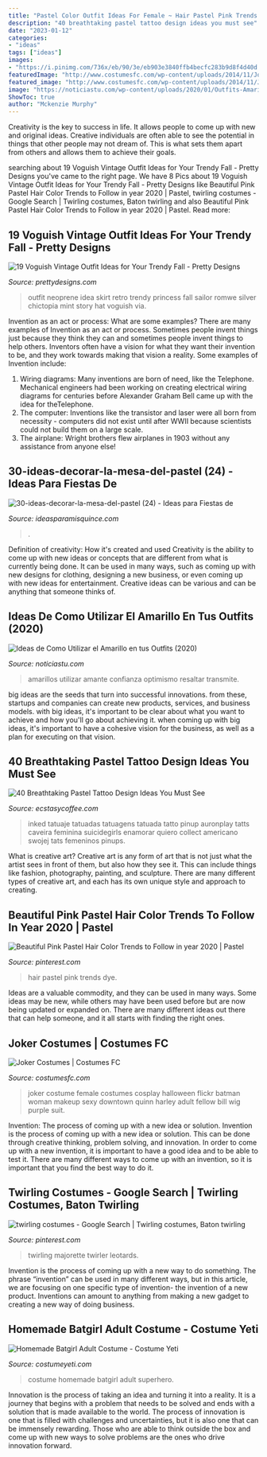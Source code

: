 ```yaml
---
title: "Pastel Color Outfit Ideas For Female ~ Hair Pastel Pink Trends Dye"
description: "40 breathtaking pastel tattoo design ideas you must see"
date: "2023-01-12"
categories:
- "ideas"
tags: ["ideas"]
images:
- "https://i.pinimg.com/736x/eb/90/3e/eb903e3840ffb4becfc283b9d8f4d40d.jpg"
featuredImage: "http://www.costumesfc.com/wp-content/uploads/2014/11/Joker-Costume-for-Women.jpg"
featured_image: "http://www.costumesfc.com/wp-content/uploads/2014/11/Joker-Costume-for-Women.jpg"
image: "https://noticiastu.com/wp-content/uploads/2020/01/Outfits-Amarillos-20.jpg"
ShowToc: true
author: "Mckenzie Murphy"
---
```



Creativity is the key to success in life. It allows people to come up with new and original ideas. Creative individuals are often able to see the potential in things that other people may not dream of. This is what sets them apart from others and allows them to achieve their goals.

	

		
searching about 19 Voguish Vintage Outfit Ideas for Your Trendy Fall - Pretty Designs you've came to the right page. We have 8 Pics about 19 Voguish Vintage Outfit Ideas for Your Trendy Fall - Pretty Designs like Beautiful Pink Pastel Hair Color Trends to Follow in year 2020 | Pastel, twirling costumes - Google Search | Twirling costumes, Baton twirling and also Beautiful Pink Pastel Hair Color Trends to Follow in year 2020 | Pastel. Read more:
		
    
## 19 Voguish Vintage Outfit Ideas For Your Trendy Fall - Pretty Designs

<img loading=lazy src="https://www.prettydesigns.com/wp-content/uploads/2014/09/Vintage-Outfit-Idea-for-Women.jpg" onerror="this.onerror=null;this.src='https://tse1.mm.bing.net/th?id=OIP.NsIKzqKLQnGmeXRaqmXOQwHaK5&amp;pid=15.1';" alt="19 Voguish Vintage Outfit Ideas for Your Trendy Fall - Pretty Designs">

_Source: prettydesigns.com_

>outfit neoprene idea skirt retro trendy princess fall sailor romwe silver chictopia mint story hat voguish via. 

	

Invention as an act or process: What are some examples?
There are many examples of Invention as an act or process. Sometimes people invent things just because they think they can and sometimes people invent things to help others. Inventors often have a vision for what they want their invention to be, and they work towards making that vision a reality. Some examples of Invention include: 
1) Wiring diagrams: Many inventions are born of need, like the Telephone. Mechanical engineers had been working on creating electrical wiring diagrams for centuries before Alexander Graham Bell came up with the idea for theTelephone.
2) The computer: Inventions like the transistor and laser were all born from necessity - computers did not exist until after WWII because scientists could not build them on a large scale.
3) The airplane: Wright brothers flew airplanes in 1903 without any assistance from anyone else!

    
## 30-ideas-decorar-la-mesa-del-pastel (24) - Ideas Para Fiestas De

<img loading=lazy src="https://ideasparamisquince.com/wp-content/uploads/2017/04/30-ideas-decorar-la-mesa-del-pastel-24.jpg" onerror="this.onerror=null;this.src='https://tse4.mm.bing.net/th?id=OIP.iT3YYis6pOLAvBQy25DhhQHaLH&amp;pid=15.1';" alt="30-ideas-decorar-la-mesa-del-pastel (24) - Ideas para Fiestas de">

_Source: ideasparamisquince.com_

>. 

	

Definition of creativity: How it's created and used
Creativity is the ability to come up with new ideas or concepts that are different from what is currently being done. It can be used in many ways, such as coming up with new designs for clothing, designing a new business, or even coming up with new ideas for entertainment. Creative ideas can be various and can be anything that someone thinks of.

    
## Ideas De Como Utilizar El Amarillo En Tus Outfits (2020)

<img loading=lazy src="https://noticiastu.com/wp-content/uploads/2020/01/Outfits-Amarillos-20.jpg" onerror="this.onerror=null;this.src='https://tse1.mm.bing.net/th?id=OIP.wVf6HYFSV_4uI2ASOyQeHgAAAA&amp;pid=15.1';" alt="Ideas de Como Utilizar el Amarillo en tus Outfits (2020)">

_Source: noticiastu.com_

>amarillos utilizar amante confianza optimismo resaltar transmite. 

	

big ideas are the seeds that turn into successful innovations. from these, startups and companies can create new products, services, and business models. with big ideas, it's important to be clear about what you want to achieve and how you'll go about achieving it. when coming up with big ideas, it's important to have a cohesive vision for the business, as well as a plan for executing on that vision.

    
## 40 Breathtaking Pastel Tattoo Design Ideas You Must See

<img loading=lazy src="https://www.ecstasycoffee.com/wp-content/uploads/2017/03/Sexy-tattoos.jpg" onerror="this.onerror=null;this.src='https://tse1.mm.bing.net/th?id=OIP.mn9CDKJcp5ZCFju_W8uLYgHaLL&amp;pid=15.1';" alt="40 Breathtaking Pastel Tattoo Design Ideas You Must See">

_Source: ecstasycoffee.com_

>inked tatuaje tatuadas tatuagens tatuada tatto pinup auronplay tatts caveira feminina suicidegirls enamorar quiero collect americano swojej tats femeninos pinups. 

	

What is creative art?
Creative art is any form of art that is not just what the artist sees in front of them, but also how they see it. This can include things like fashion, photography, painting, and sculpture. There are many different types of creative art, and each has its own unique style and approach to creating.

    
## Beautiful Pink Pastel Hair Color Trends To Follow In Year 2020 | Pastel

<img loading=lazy src="https://i.pinimg.com/736x/eb/90/3e/eb903e3840ffb4becfc283b9d8f4d40d.jpg" onerror="this.onerror=null;this.src='https://tse4.mm.bing.net/th?id=OIP.X9G4ivEXXNqCQlVZ-1CmiQHaKf&amp;pid=15.1';" alt="Beautiful Pink Pastel Hair Color Trends to Follow in year 2020 | Pastel">

_Source: pinterest.com_

>hair pastel pink trends dye. 

	

Ideas are a valuable commodity, and they can be used in many ways. Some ideas may be new, while others may have been used before but are now being updated or expanded on. There are many different ideas out there that can help someone, and it all starts with finding the right ones.

    
## Joker Costumes | Costumes FC

<img loading=lazy src="http://www.costumesfc.com/wp-content/uploads/2014/11/Joker-Costume-for-Women.jpg" onerror="this.onerror=null;this.src='https://tse2.mm.bing.net/th?id=OIP.3BjxPbB4Md6YBLlzkeOgogHaJ4&amp;pid=15.1';" alt="Joker Costumes | Costumes FC">

_Source: costumesfc.com_

>joker costume female costumes cosplay halloween flickr batman woman makeup sexy downtown quinn harley adult fellow bill wig purple suit. 

	

Invention: The process of coming up with a new idea or solution.
Invention is the process of coming up with a new idea or solution. This can be done through creative thinking, problem solving, and innovation. In order to come up with a new invention, it is important to have a good idea and to be able to test it. There are many different ways to come up with an invention, so it is important that you find the best way to do it.

    
## Twirling Costumes - Google Search | Twirling Costumes, Baton Twirling

<img loading=lazy src="https://i.pinimg.com/736x/b8/ff/cb/b8ffcb8ad807c8878941bc779182f19b--baton-twirling-uniform-ideas.jpg" onerror="this.onerror=null;this.src='https://tse3.mm.bing.net/th?id=OIP.bwxnXXQptQ55w1wHAIPrigHaLI&amp;pid=15.1';" alt="twirling costumes - Google Search | Twirling costumes, Baton twirling">

_Source: pinterest.com_

>twirling majorette twirler leotards. 

	

Invention is the process of coming up with a new way to do something. The phrase “invention” can be used in many different ways, but in this article, we are focusing on one specific type of invention- the invention of a new product. Inventions can amount to anything from making a new gadget to creating a new way of doing business.

    
## Homemade Batgirl Adult Costume - Costume Yeti

<img loading=lazy src="https://costumeyeti.com/wp-content/uploads/2016/10/BatgirlFists.jpg" onerror="this.onerror=null;this.src='https://tse4.mm.bing.net/th?id=OIP.B4jbdXH7dzMztT1J0J6u_QHaJ3&amp;pid=15.1';" alt="Homemade Batgirl Adult Costume - Costume Yeti">

_Source: costumeyeti.com_

>costume homemade batgirl adult superhero. 

	

Innovation is the process of taking an idea and turning it into a reality. It is a journey that begins with a problem that needs to be solved and ends with a solution that is made available to the world. The process of innovation is one that is filled with challenges and uncertainties, but it is also one that can be immensely rewarding. Those who are able to think outside the box and come up with new ways to solve problems are the ones who drive innovation forward.

